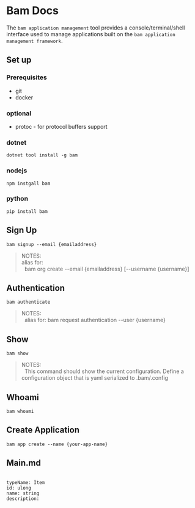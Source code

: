 # Bam Docs
The `bam application management` tool provides a console/terminal/shell interface used to manage applications built on the `bam application management framework`.

## Set up
### Prerequisites
- git
- docker

### optional
- protoc - for protocol buffers support

### dotnet
```
dotnet tool install -g bam
```

### nodejs
```
npm instgall bam
```

### python
```
pip install bam
```

## Sign Up
```
bam signup --email {emailaddress}
```

> NOTES: <br />
alias for: <br /> &nbsp;
bam org create --email {emailaddress} [--username {username}]

## Authentication
```
bam authenticate
```

> NOTES: <br /> &nbsp;
alias for: bam request authentication --user {username}

## Show
```
bam show
```

> NOTES: <br />&nbsp;
This command should show the current configuration.  Define a configuration object that is yaml serialized to .bam/.config

## Whoami
```
bam whoami
```

## Create Application
```
bam app create --name {your-app-name}
```

## Main.md

```bam://*/data

typeName: Item
id: ulong
name: string
description: 
```
